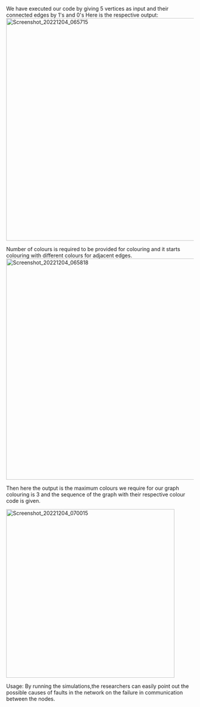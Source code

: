 We have executed our code by giving 5 vertices as input and their connected edges by 1's and 0's
Here is the respective output:
<img width="597" alt="Screenshot_20221204_065715" src="https://user-images.githubusercontent.com/53173544/205541861-a0bebd8a-382f-4f40-9f1a-6d26efd70549.png">

Number of colours is required to be provided for colouring and it starts colouring with different colours for adjacent edges.
<img width="593" alt="Screenshot_20221204_065818" src="https://user-images.githubusercontent.com/53173544/205541862-36c5860b-5a3a-459a-afdf-0a8f83affede.png">

Then here the output is the maximum colours we require for our graph colouring is 3 and the sequence of the graph with their respective colour code is given. 

<img width="452" alt="Screenshot_20221204_070015" src="https://user-images.githubusercontent.com/53173544/205541865-9a58739e-2b51-43ef-9f1d-e2ed954a05ed.png">

Usage: By running the simulations,the researchers can easily point out the possible causes of faults in the network on the failure in communication between the nodes.
